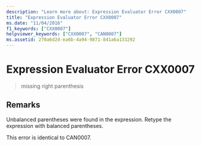 ```yaml
---
description: "Learn more about: Expression Evaluator Error CXX0007"
title: "Expression Evaluator Error CXX0007"
ms.date: "11/04/2016"
f1_keywords: ["CXX0007"]
helpviewer_keywords: ["CXX0007", "CAN0007"]
ms.assetid: 270a6d2d-ea6b-4a94-9871-841a6a133292
---
```

# Expression Evaluator Error CXX0007

> missing right parenthesis

## Remarks

Unbalanced parentheses were found in the expression. Retype the expression with balanced parentheses.

This error is identical to CAN0007.
